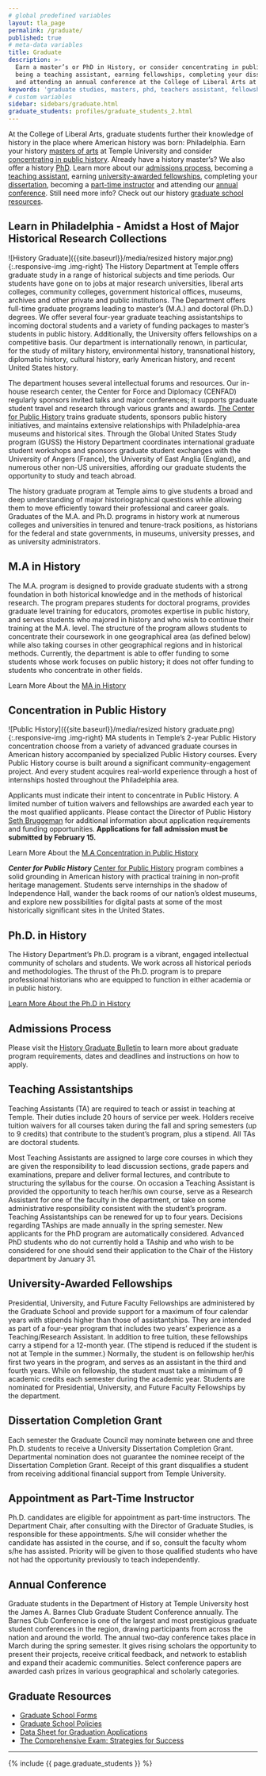 ```yaml
---
# global predefined variables
layout: tla_page
permalink: /graduate/
published: true
# meta-data variables
title: Graduate
description: >-
  Earn a master’s or PhD in History, or consider concentrating in public history. Learn more about admissions,
  being a teaching assistant, earning fellowships, completing your dissertation, being a part-time instructor,
  and attending an annual conference at the College of Liberal Arts at Temple University.
keywords: 'graduate studies, masters, phd, teachers assistant, fellowships, grants, resources'
# custom variables
sidebar: sidebars/graduate.html
graduate_students: profiles/graduate_students_2.html
---
```

At the College of Liberal Arts, graduate students further their knowledge of history in the place where American history was born: Philadelphia. Earn your history [masters of arts](#ma-in-history) at Temple University and consider [concentrating in public history](#concentration-in-public-history). Already have a history master’s? We also offer a history [PhD](#phd-in-history). Learn more about our [admissions process](#admissions-process), becoming a [teaching assistant](#teaching-assistantships), earning [university-awarded fellowships](#university-awarded-fellowships), completing your [dissertation](#dissertation-completion-grant), becoming a [part-time instructor](#appointment-as-part-time-instructor) and attending our [annual conference](#annual-conference). Still need more info? Check out our history [graduate school resources](#graduate-resources).

## Learn in Philadelphia - Amidst a Host of Major Historical Research Collections
![History Graduate]({{site.baseurl}}/media/resized history major.png){:.responsive-img .img-right}
The History Department at Temple offers graduate study in a range of historical subjects and time periods. Our students have gone on to jobs at major research universities, liberal arts colleges, community colleges, government historical offices, museums, archives and other private and public institutions. The Department offers full-time graduate programs leading to master’s (M.A.) and doctoral (Ph.D.) degrees. We offer several four-year graduate teaching assistantships to incoming doctoral students and a variety of funding packages to master’s students in public history. Additionally, the University offers fellowships on a competitive basis. Our department is internationally renown, in particular, for the study of military history, environmental history, transnational history, diplomatic history, cultural history, early American history, and recent United States history.

The department houses several intellectual forums and resources. Our in-house research center, the Center for Force and Diplomacy (CENFAD) regularly sponsors invited talks and major conferences; it supports graduate student travel and research through various grants and awards. [The Center for Public History](http://sites.temple.edu/centerforpublichistory/) trains graduate students, sponsors public history initiatives, and maintains extensive relationships with Philadelphia-area museums and historical sites. Through the Global United States Study program (GUSS) the History Department coordinates international graduate student workshops and sponsors graduate student exchanges with the University of Angers (France), the University of East Anglia (England), and numerous other non-US universities, affording our graduate students the opportunity to study and teach abroad.

The history graduate program at Temple aims to give students a broad and deep understanding of major historiographical questions while allowing them to move efficiently toward their professional and career goals. Graduates of the M.A. and Ph.D. programs in history work at numerous colleges and universities in tenured and tenure-track positions, as historians for the federal and state governments, in museums, university presses, and as university administrators.

## M.A in History
The M.A. program is designed to provide graduate students with a strong foundation in both historical knowledge and in the methods of historical research. The program prepares students for doctoral programs, provides graduate level training for educators, promotes expertise in public history, and serves students who majored in history and who wish to continue their training at the M.A. level. The structure of the program allows students to concentrate their coursework in one geographical area (as defined below) while also taking courses in other geographical regions and in historical methods. Currently, the department is able to offer funding to some students whose work focuses on public history; it does not offer funding to students who concentrate in other fields.

Learn More About the [MA in History](http://bulletin.temple.edu/graduate/scd/cla/history-ma/#text)

## Concentration in Public History
![Public History]({{site.baseurl}}/media/resized history graduate.png){:.responsive-img .img-right}
MA students in Temple’s 2-year Public History concentration choose from a variety of advanced graduate courses in American history accompanied by specialized Public History courses. Every Public History course is built around a significant community-engagement project. And every student acquires real-world experience through a host of internships hosted throughout the Philadelphia area.

Applicants must indicate their intent to concentrate in Public History. A limited number of tuition waivers and fellowships are awarded each year to the most qualified applicants. Please contact the Director of Public History [Seth Bruggeman](mailto:scbrug@temple.edu) for additional information about application requirements and funding opportunities. **Applications for fall admission must be submitted by February 15.**

Learn More About the [M.A Concentration in Public History](https://sites.temple.edu/centerforpublichistory/graduate-program/)

**_Center for Public History_**
[Center for Public History](http://sites.temple.edu/centerforpublichistory/) program combines a solid grounding in American history with practical training in non-profit heritage management. Students serve internships in the shadow of Independence Hall, wander the back rooms of our nation’s oldest museums, and explore new possibilities for digital pasts at some of the most historically significant sites in the United States.

## Ph.D. in History
The History Department’s Ph.D. program is a vibrant, engaged intellectual community of scholars and students. We work across all historical periods and methodologies. The thrust of the Ph.D. program is to prepare professional historians who are equipped to function in either academia or in public history.

[Learn More About the Ph.D in History](http://bulletin.temple.edu/graduate/scd/cla/history-phd/#text)

## Admissions Process
Please visit the [History Graduate Bulletin](http://bulletin.temple.edu/graduate/scd/cla/history-ma/#admissiontext) to learn more about graduate program requirements, dates and deadlines and instructions on how to apply.

## Teaching Assistantships
Teaching Assistants (TA) are required to teach or assist in teaching at Temple. Their duties include 20 hours of service per week. Holders receive tuition waivers for all courses taken during the fall and spring semesters (up to 9 credits) that contribute to the student’s program, plus a stipend. All TAs are doctoral students.

Most Teaching Assistants are assigned to large core courses in which they are given the responsibility to lead discussion sections, grade papers and examinations, prepare and deliver formal lectures, and contribute to structuring the syllabus for the course. On occasion a Teaching Assistant is provided the opportunity to teach her/his own course, serve as a Research Assistant for one of the faculty in the department, or take on some administrative responsibility consistent with the student’s program. Teaching Assistantships can be renewed for up to four years. Decisions regarding TAships are made annually in the spring semester. New applicants for the PhD program are automatically considered. Advanced PhD students who do not currently hold a TAship and who wish to be considered for one should send their application to the Chair of the History department by January 31.

## University-Awarded Fellowships
Presidential, University, and Future Faculty Fellowships are administered by the Graduate School and provide support for a maximum of four calendar years with stipends higher than those of assistantships. They are intended as part of a four-year program that includes two years’ experience as a Teaching/Research Assistant. In addition to free tuition, these fellowships carry a stipend for a 12-month year. (The stipend is reduced if the student is not at Temple in the summer.) Normally, the student is on fellowship her/his first two years in the program, and serves as an assistant in the third and fourth years. While on fellowship, the student must take a minimum of 9 academic credits each semester during the academic year. Students are nominated for Presidential, University, and Future Faculty Fellowships by the department.

## Dissertation Completion Grant
Each semester the Graduate Council may nominate between one and three Ph.D. students to receive a University Dissertation Completion Grant. Departmental nomination does not guarantee the nominee receipt of the Dissertation Completion Grant. Receipt of this grant disqualifies a student from receiving additional financial support from Temple University.

## Appointment as Part-Time Instructor
Ph.D. candidates are eligible for appointment as part-time instructors. The Department Chair, after consulting with the Director of Graduate Studies, is responsible for these appointments. S/he will consider whether the candidate has assisted in the course, and if so, consult the faculty whom s/he has assisted. Priority will be given to those qualified students who have not had the opportunity previously to teach independently.

## Annual Conference
Graduate students in the Department of History at Temple University host the James A. Barnes Club Graduate Student Conference annually. The Barnes Club Conference is one of the largest and most prestigious graduate student conferences in the region, drawing participants from across the nation and around the world. The annual two-day conference takes place in March during the spring semester.  It gives rising scholars the opportunity to present their projects, receive critical feedback, and network to establish and expand their academic communities. Select conference papers are awarded cash prizes in various geographical and scholarly categories.

## Graduate Resources
- [Graduate School Forms](http://www.temple.edu/grad/forms/index.htm)
- [Graduate School Policies](http://www.temple.edu/grad/policies/index.htm)
- [Data Sheet for Graduation Applications](https://liberalarts.temple.edu/sites/liberalarts/files/History_Department_Graduate_Application_Data_Sheet_0.pdf)
- [The Comprehensive Exam: Strategies for Success](https://liberalarts.temple.edu/sites/liberalarts/files/The%20Comprehensive%20Exam.docx)

___

{% include {{ page.graduate_students }} %}
